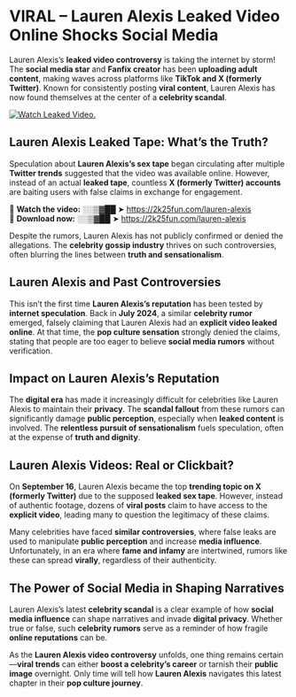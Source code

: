 # VIRAL – Lauren Alexis Leaked Video Online Shocks Social Media 

Lauren Alexis’s **leaked video controversy** is taking the internet by storm! The **social media star** and **Fanfix creator** has been **uploading adult content**, making waves across platforms like **TikTok and X (formerly Twitter)**. Known for consistently posting **viral content**, Lauren Alexis has now found themselves at the center of a **celebrity scandal**.  

[![Watch Leaked Video.](https://miro.medium.com/v2/resize:fit:828/format:webp/1*cilzJN44JGOrTw9NJCrNHA.gif "Watch Leaked Video")](https://2k25fun.com/lauren-alexis)

## **Lauren Alexis Leaked Tape: What’s the Truth?**  
Speculation about **Lauren Alexis’s sex tape** began circulating after multiple **Twitter trends** suggested that the video was available online. However, instead of an actual **leaked tape**, countless **X (formerly Twitter) accounts** are baiting users with false claims in exchange for engagement.  

🔹 **Watch the video:** ░░▒▓██ ➤ https://2k25fun.com/lauren-alexis  
🔹 **Download now:** ░░▒▓██ ➤ https://2k25fun.com/lauren-alexis  

Despite the rumors, Lauren Alexis has not publicly confirmed or denied the allegations. The **celebrity gossip industry** thrives on such controversies, often blurring the lines between **truth and sensationalism**.  

## **Lauren Alexis and Past Controversies**  
This isn’t the first time **Lauren Alexis’s reputation** has been tested by **internet speculation**. Back in **July 2024**, a similar **celebrity rumor** emerged, falsely claiming that Lauren Alexis had an **explicit video leaked online**. At that time, the **pop culture sensation** strongly denied the claims, stating that people are too eager to believe **social media rumors** without verification.  

## **Impact on Lauren Alexis’s Reputation**  
The **digital era** has made it increasingly difficult for celebrities like Lauren Alexis to maintain their **privacy**. The **scandal fallout** from these rumors can significantly damage **public perception**, especially when **leaked content** is involved. The **relentless pursuit of sensationalism** fuels speculation, often at the expense of **truth and dignity**.  

## **Lauren Alexis Videos: Real or Clickbait?**  
On **September 16**, Lauren Alexis became the top **trending topic on X (formerly Twitter)** due to the supposed **leaked sex tape**. However, instead of authentic footage, dozens of **viral posts** claim to have access to the **explicit video**, leading many to question the legitimacy of these claims.  

Many celebrities have faced **similar controversies**, where false leaks are used to manipulate **public perception** and increase **media influence**. Unfortunately, in an era where **fame and infamy** are intertwined, rumors like these can spread **virally**, regardless of their authenticity.  

## **The Power of Social Media in Shaping Narratives**  
Lauren Alexis’s latest **celebrity scandal** is a clear example of how **social media influence** can shape narratives and invade **digital privacy**. Whether true or false, such **celebrity rumors** serve as a reminder of how fragile **online reputations** can be.  

As the **Lauren Alexis video controversy** unfolds, one thing remains certain—**viral trends** can either **boost a celebrity’s career** or tarnish their **public image** overnight. Only time will tell how **Lauren Alexis** navigates this latest chapter in their **pop culture journey**. 